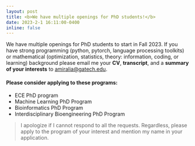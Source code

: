 ```yaml
---
layout: post
title: <b>We have multiple openings for PhD students!</b>
date: 2023-2-1 16:11:00-0400
inline: false
---
```


We have multiple openings for PhD students to start in Fall 2023. If you have strong programming (python, pytorch, language processing toolkits) or mathematical (optimization, statistics, theory: information, coding, or learning) background please email me your <b>CV</b>, <b>transcript</b>, and a <b>summary of your interests</b> to amiralia@gatech.edu. 

#### Please consider applying to these programs:
<ul>
    <li>ECE PhD program</li>
    <li>Machine Learning PhD Program</li>
    <li>Bioinformatics PhD Program</li>
    <li>Interdisciplinary Bioengineering PhD Program</li>
</ul>


>I apologize if I cannot respond to all the requests. Regardless, please apply to the program of your interest and mention my name in your application.
>


